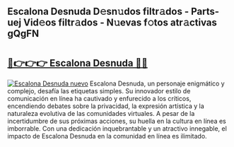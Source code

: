 ## Escalona Desnuda D𝚎sn𝚞dos filtr𝚊dos - Parts-uej Vid𝚎os filtr𝚊dos - N𝚞evas f𝚘tos atr𝚊ctivas gQgFN

# <h2><a href="http://mbaa8d.tromn.icu/?c=Escalona+Desnuda">🔗👉👉👉 Escalona Desnuda 🔗🔗</a></h2>

[![Escalona Desnuda nuevo](https://i.imgur.com/pEAQMta.gif)](http://mbaa8d.tromn.icu/?c=Escalona+Desnuda)
Escalona Desnuda, un personaje enigmático y complejo, desafía las etiquetas simples. Su innovador estilo de comunicación en línea ha cautivado y enfurecido a los críticos, encendiendo debates sobre la privacidad, la expresión artística y la naturaleza evolutiva de las comunidades virtuales. A pesar de la incertidumbre de sus próximas acciones, su huella en la cultura en línea es imborrable. Con una dedicación inquebrantable y un atractivo innegable, el impacto de Escalona Desnuda en la comunidad en línea es ilimitado.
